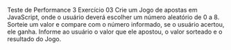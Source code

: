 Teste de Performance 3
Exercício 03
Crie um Jogo de apostas em JavaScript, onde o usuário deverá escolher um número aleatório de 0 a 8. Sorteie um valor e compare com o número informado, se o usuário acertou, ele ganha. Informe ao usuário o valor que ele apostou, o valor sorteado e o resultado do Jogo.
